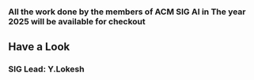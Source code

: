 ### **All the work done by the members of ACM SIG AI in The year 2025 will be available for checkout**
## **Have a Look**
### SIG Lead: Y.Lokesh
